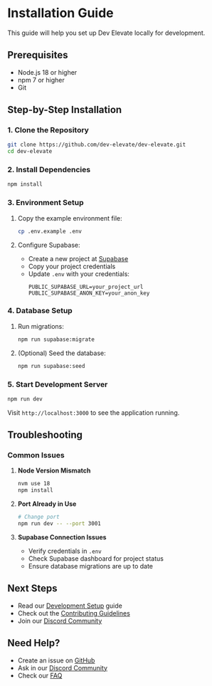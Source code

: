 # Installation Guide

This guide will help you set up Dev Elevate locally for development.

## Prerequisites

- Node.js 18 or higher
- npm 7 or higher
- Git

## Step-by-Step Installation

### 1. Clone the Repository

```bash
git clone https://github.com/dev-elevate/dev-elevate.git
cd dev-elevate
```

### 2. Install Dependencies

```bash
npm install
```

### 3. Environment Setup

1. Copy the example environment file:
   ```bash
   cp .env.example .env
   ```

2. Configure Supabase:
   - Create a new project at [Supabase](https://supabase.com)
   - Copy your project credentials
   - Update `.env` with your credentials:
     ```env
     PUBLIC_SUPABASE_URL=your_project_url
     PUBLIC_SUPABASE_ANON_KEY=your_anon_key
     ```

### 4. Database Setup

1. Run migrations:
   ```bash
   npm run supabase:migrate
   ```

2. (Optional) Seed the database:
   ```bash
   npm run supabase:seed
   ```

### 5. Start Development Server

```bash
npm run dev
```

Visit `http://localhost:3000` to see the application running.

## Troubleshooting

### Common Issues

1. **Node Version Mismatch**
   ```bash
   nvm use 18
   npm install
   ```

2. **Port Already in Use**
   ```bash
   # Change port
   npm run dev -- --port 3001
   ```

3. **Supabase Connection Issues**
   - Verify credentials in `.env`
   - Check Supabase dashboard for project status
   - Ensure database migrations are up to date

## Next Steps

- Read our [Development Setup](development-setup.md) guide
- Check out the [Contributing Guidelines](../contributing/guidelines.md)
- Join our [Discord Community](https://discord.gg/develevate)

## Need Help?

- Create an issue on [GitHub](https://github.com/dev-elevate/dev-elevate/issues)
- Ask in our [Discord Community](https://discord.gg/develevate)
- Check our [FAQ](../faq.md)